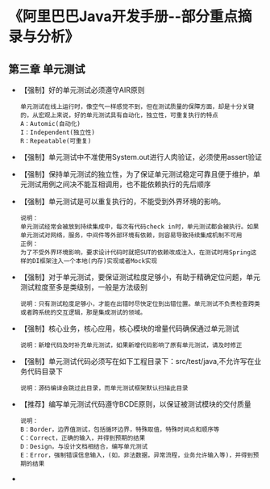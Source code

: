 # 《阿里巴巴Java开发手册--部分重点摘录与分析》

## 第三章 单元测试

* 【强制】好的单元测试必须遵守AIR原则

  ~~~wiki
  单元测试在线上运行时，像空气一样感觉不到，但在测试质量的保障方面，却是十分关键的，从宏观上来说，好的单元测试具有自动化，独立性，可重复执行的特点
  A：Automic(自动化)
  I：Independent(独立性)
  R：Repeatable(可重复)
  ~~~

* 【强制】单元测试中不准使用System.out进行人肉验证，必须使用assert验证

* 【强制】保持单元测试的独立性，为了保证单元测试稳定可靠且便于维护，单元测试用例之间决不能互相调用，也不能依赖执行的先后顺序

* 【强制】单元测试是可以重复执行的，不能受到外界环境的影响。

  ~~~wiki
  说明：
  单元测试经常会被放到持续集成中，每次有代码check in时，单元测试都会被执行。如果单元测试对网络，服务，中间件等外部环境有依赖，则容易导致持续集成机制不可用
  正例：
  为了不受外界环境影响，要求设计代码时就把SUT的依赖改成注入，在测试时用Spring这样的DI框架注入一个本地(内存)实现或者Mock实现
  ~~~

* 【强制】对于单元测试，要保证测试粒度足够小，有助于精确定位问题，单元测试粒度至多是类级别，一般是方法级别

  ~~~wiki
  说明：只有测试粒度足够小，才能在出错时尽快定位到出错位置。单元测试不负责检查跨类或者跨系统的交互逻辑，那是集成测试的领域。
  ~~~

* 【强制】核心业务，核心应用，核心模块的增量代码确保通过单元测试

  ~~~wiki
  说明：新增代码及时补充单元测试，如果新增代码影响了原有单元测试，请及时修正
  ~~~

* 【强制】单元测试代码必须写在如下工程目录下：src/test/java,不允许写在业务代码目录下

  ~~~wiki
  说明：源码编译会跳过此目录，而单元测试框架默认扫描此目录
  ~~~

* 【推荐】编写单元测试代码遵守BCDE原则，以保证被测试模块的交付质量

  ~~~wiki
  说明：
  B：Border，边界值测试，包括循环边界，特殊取值，特殊时间点和顺序等
  C：Correct，正确的输入，并得到预期的结果
  D：Design，与设计文档相结合，编写单元测试
  E：Error，强制错误信息输入，(如，非法数据，异常流程，业务允许输入等)，并得到预期的结果
  ~~~

* 